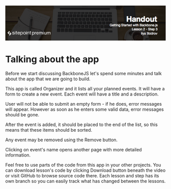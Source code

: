 ![](headings/2.3.png)

# Talking about the app

Before we start discussing BackboneJS let's spend some minutes and talk about the app that we are going to build.

This app is called Organizer and it lists all your planned events. It will have a form to create a new event. Each event will have a title and a description.

User will not be able to submit an empty form - if he does, error messages will appear. However as soon as he enters some valid data, error messages should be gone.

After the event is added, it should be placed to the end of the list, so this means that these items should be sorted.

Any event may be removed using the Remove button.

Clicking on event's name opens another page with more detailed information.

Feel free to use parts of the code from this app in your other projects. You can download lesson's code by clicking Download button beneath the video or visit GitHub to browse source code there. Each lesson and step has its own branch so you can easily track what has changed between the lessons.
